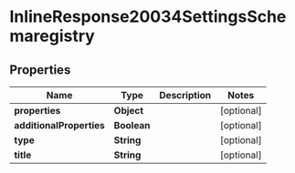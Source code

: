 # InlineResponse20034SettingsSchemaregistry

## Properties
Name | Type | Description | Notes
------------ | ------------- | ------------- | -------------
**properties** | **Object** |  |  [optional]
**additionalProperties** | **Boolean** |  |  [optional]
**type** | **String** |  |  [optional]
**title** | **String** |  |  [optional]
